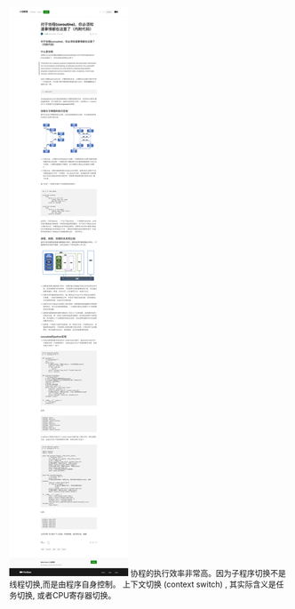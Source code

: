 
  ![image](https://github.com/yincongcyincong/ms/blob/main/image/coroutine.png)
协程的执行效率非常高。因为子程序切换不是线程切换,而是由程序自身控制。
上下文切换 (context switch) , 其实际含义是任务切换, 或者CPU寄存器切换。
